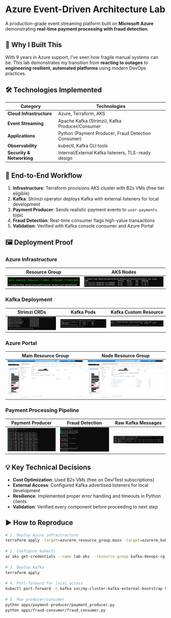 # Azure Event-Driven Architecture Lab

A production-grade event streaming platform built on **Microsoft Azure** demonstrating **real-time payment processing with fraud detection**.

## 🎯 Why I Built This
With 9 years in Azure support, I've seen how fragile manual systems can be. This lab demonstrates my transition from **reacting to outages** to **engineering resilient, automated platforms** using modern DevOps practices.

## 🛠️ Technologies Implemented
| Category | Technologies |
|----------|-------------|
| **Cloud Infrastructure** | Azure, Terraform, AKS |
| **Event Streaming** | Apache Kafka (Strimzi), Kafka Producer/Consumer |
| **Applications** | Python (Payment Producer, Fraud Detection Consumer) |
| **Observability** | kubectl, Kafka CLI tools |
| **Security & Networking** | Internal/External Kafka listeners, TLS-ready design |

## 🚀 End-to-End Workflow
1. **Infrastructure**: Terraform provisions AKS cluster with B2s VMs (free tier eligible)
2. **Kafka**: Strimzi operator deploys Kafka with external listeners for local development
3. **Payment Producer**: Sends realistic payment events to `user-payments` topic
4. **Fraud Detection**: Real-time consumer flags high-value transactions
5. **Validation**: Verified with Kafka console consumer and Azure Portal

## 🖼️ Deployment Proof

### Azure Infrastructure
| Resource Group | AKS Nodes |
|----------------|-----------|
| ![Azure RG](Screenshots/01-terraform-apply-success.png) | ![Nodes](Screenshots/02-kubectl-nodes.png) |

### Kafka Deployment
| Strimzi CRDs | Kafka Pods | Kafka Custom Resource |
|--------------|------------|----------------------|
| ![CRDs](Screenshots/03-strimzi-crds.png) | ![Pods](Screenshots/04-kafka-pods.png) | ![CR](Screenshots/05-kafka-cr.png) |

### Azure Portal
| Main Resource Group | Node Resource Group |
|---------------------|---------------------|
| ![Main RG](Screenshots/06a-azure-main-rg.png) | ![Node RG](Screenshots/06b-azure-node-rg.png) |

### Payment Processing Pipeline
| Payment Producer | Fraud Detection | Raw Kafka Messages |
|------------------|-----------------|-------------------|
| ![Producer](Screenshots/07-payment-producer.png) | ![Fraud](Screenshots/08-fraud-consumer.png) | ![Raw](Screenshots/09-kafka-raw.png) |

## 💡 Key Technical Decisions
- **Cost Optimization**: Used B2s VMs (free on Dev/Test subscriptions)
- **External Access**: Configured Kafka advertised listeners for local development
- **Resilience**: Implemented proper error handling and timeouts in Python clients
- **Validation**: Verified every component before proceeding to next step

## ▶️ How to Reproduce
```bash
# 1. Deploy Azure infrastructure
terraform apply -target=azurerm_resource_group.main -target=azurerm_kubernetes_cluster.main

# 2. Configure kubectl
az aks get-credentials --name lab-aks --resource-group kafka-devops-rg

# 3. Deploy Kafka
terraform apply

# 4. Port-forward for local access
kubectl port-forward -n kafka svc/my-cluster-kafka-external-bootstrap 9094:9094

# 5. Run producer/consumer
python apps/payment-producer/payment_producer.py
python apps/fraud-consumer/fraud_consumer.py